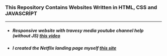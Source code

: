 ### This Repository Contains Websites Written in HTML, CSS and JAVASCRİPT
---
- ##### Responsive website with travesy media youtube channel help (without JS) [this video](https://www.youtube.com/watch?v=Wm6CUkswsNw)

- ##### I created the Netflix landing page myself [this site](https://netflix-landingwebpage-clone.netlify.app/)